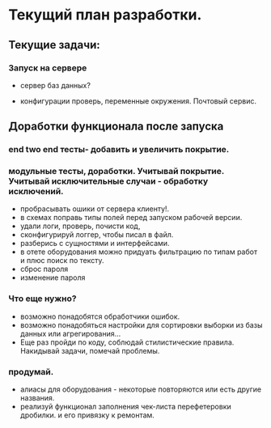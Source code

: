 # Текущий план разработки.



## Текущие задачи:



### Запуск на сервере
* сервер баз данных?

* конфигурации проверь, переменные окружения. Почтовый сервис. 







## Доработки функционала после запуска

### end two end тесты- добавить и увеличить покрытие.
### модульные тесты, доработки. Учитывай покрытие. Учитывай исключительные случаи - обработку исключений.


* пробрасывать ошики от сервера клиенту!.
* в схемах поправь типы полей перед запуском рабочей версии.
* удали логи, проверь, почисти код, 
* сконфигурируй логгер, чтобы писал в файл.
* разберись с сущностями и интерфейсами.
* в отете оборудования можно придуать фильтрацию по типам работ и плюс поиск по тексту.
* сброс пароля
* изменение пароля

### Что еще нужно?
* возможно понадобятся обработчики ошибок.
* возможно понадобяться настройки для сортировки выборки из базы данных или агрегирования...
* Еще раз пройди по коду, соблюдай стилистические правила. Накидывай задачи, помечай проблемы.



### продумай.
* алиасы для оборудования - некоторые повторяются или есть другие названия.
* реализуй функционал заполнения чек-листа перефетеровки дробилки. и его привязку к ремонтам.
